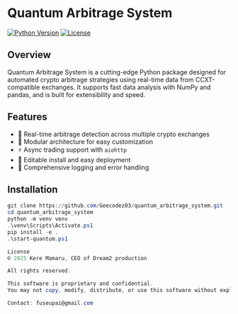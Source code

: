 # Quantum Arbitrage System

[![Python Version](https://img.shields.io/badge/python-3.10+-blue.svg)]()
[![License](https://img.shields.io/badge/license-Proprietary-red.svg)]()

## Overview

Quantum Arbitrage System is a cutting-edge Python package designed for automated crypto arbitrage strategies using real-time data from CCXT-compatible exchanges. It supports fast data analysis with NumPy and pandas, and is built for extensibility and speed.

## Features

- 🔁 Real-time arbitrage detection across multiple crypto exchanges  
- 🧩 Modular architecture for easy customization  
- ⚡ Async trading support with `aiohttp`  
- 🧪 Editable install and easy deployment  
- 🐞 Comprehensive logging and error handling  

## Installation

```powershell
git clone https://github.com/Geecodez03/quantum_arbitrage_system.git
cd quantum_arbitrage_system
python -m venv venv
.\venv\Scripts\Activate.ps1
pip install -e .
.\start-quantum.ps1

License
© 2025 Kere Mamaru, CEO of Dream2 production

All rights reserved.

This software is proprietary and confidential.
You may not copy, modify, distribute, or use this software without explicit written permission from the author.

Contact: fuseupai@gmail.com
